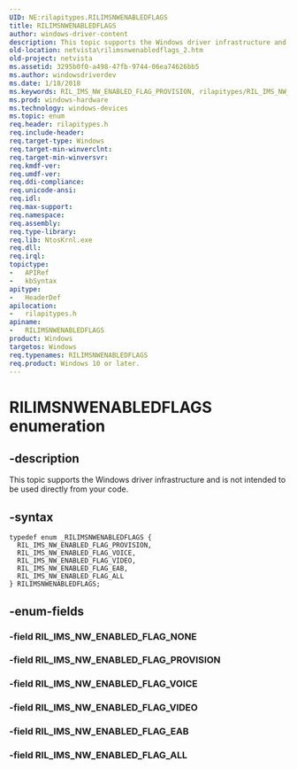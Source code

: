 ```yaml
---
UID: NE:rilapitypes.RILIMSNWENABLEDFLAGS
title: RILIMSNWENABLEDFLAGS
author: windows-driver-content
description: This topic supports the Windows driver infrastructure and is not intended to be used directly from your code.
old-location: netvista\rilimsnwenabledflags_2.htm
old-project: netvista
ms.assetid: 3295b0f0-a498-47fb-9744-06ea74626bb5
ms.author: windowsdriverdev
ms.date: 1/18/2018
ms.keywords: RIL_IMS_NW_ENABLED_FLAG_PROVISION, rilapitypes/RIL_IMS_NW_ENABLED_FLAG_EAB, RIL_IMS_NW_ENABLED_FLAG_VIDEO, rilapitypes/RILIMSNWENABLEDFLAGS, RILIMSNWENABLEDFLAGS, RIL_IMS_NW_ENABLED_FLAG_VOICE, rilapitypes/RIL_IMS_NW_ENABLED_FLAG_PROVISION, rilapitypes/RIL_IMS_NW_ENABLED_FLAG_VOICE, rilapitypes/RIL_IMS_NW_ENABLED_FLAG_ALL, rilapitypes/RIL_IMS_NW_ENABLED_FLAG_VIDEO, netvista.rilimsnwenabledflags_2, RILIMSNWENABLEDFLAGS enumeration [Network Drivers Starting with Windows Vista], RIL_IMS_NW_ENABLED_FLAG_ALL, RIL_IMS_NW_ENABLED_FLAG_EAB
ms.prod: windows-hardware
ms.technology: windows-devices
ms.topic: enum
req.header: rilapitypes.h
req.include-header: 
req.target-type: Windows
req.target-min-winverclnt: 
req.target-min-winversvr: 
req.kmdf-ver: 
req.umdf-ver: 
req.ddi-compliance: 
req.unicode-ansi: 
req.idl: 
req.max-support: 
req.namespace: 
req.assembly: 
req.type-library: 
req.lib: NtosKrnl.exe
req.dll: 
req.irql: 
topictype:
-	APIRef
-	kbSyntax
apitype:
-	HeaderDef
apilocation:
-	rilapitypes.h
apiname:
-	RILIMSNWENABLEDFLAGS
product: Windows
targetos: Windows
req.typenames: RILIMSNWENABLEDFLAGS
req.product: Windows 10 or later.
---
```


# RILIMSNWENABLEDFLAGS enumeration


## -description


This topic supports the Windows driver infrastructure and is not intended to be used directly from your code. 


## -syntax


````
typedef enum _RILIMSNWENABLEDFLAGS { 
  RIL_IMS_NW_ENABLED_FLAG_PROVISION,
  RIL_IMS_NW_ENABLED_FLAG_VOICE,
  RIL_IMS_NW_ENABLED_FLAG_VIDEO,
  RIL_IMS_NW_ENABLED_FLAG_EAB,
  RIL_IMS_NW_ENABLED_FLAG_ALL
} RILIMSNWENABLEDFLAGS;
````


## -enum-fields




### -field RIL_IMS_NW_ENABLED_FLAG_NONE


### -field RIL_IMS_NW_ENABLED_FLAG_PROVISION


### -field RIL_IMS_NW_ENABLED_FLAG_VOICE


### -field RIL_IMS_NW_ENABLED_FLAG_VIDEO


### -field RIL_IMS_NW_ENABLED_FLAG_EAB


### -field RIL_IMS_NW_ENABLED_FLAG_ALL

